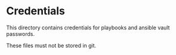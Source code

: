 
Credentials
===========

This directory contains credentials for playbooks and ansible vault passwords.

These files must not be stored in git.
